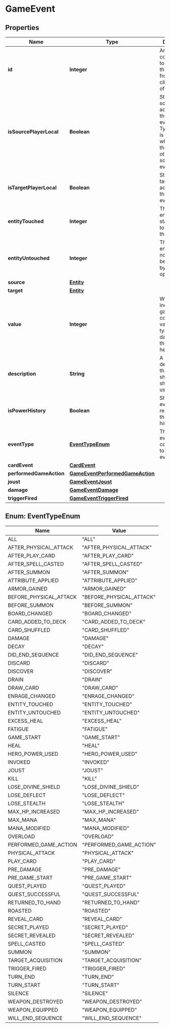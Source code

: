 
# GameEvent

## Properties
Name | Type | Description | Notes
------------ | ------------- | ------------- | -------------
**id** | **Integer** | An integer ID corresponding to the order of this event from the client&#39;s point of view.  |  [optional]
**isSourcePlayerLocal** | **Boolean** | Stores the source player according to the game event data. Typically this is the player who is casting the card or otherwise the source of an event.  |  [optional]
**isTargetPlayerLocal** | **Boolean** | Stores the target player according to the game event data.  |  [optional]
**entityTouched** | **Integer** | The ID of the entity that has starting being touched by the opponent. |  [optional]
**entityUntouched** | **Integer** | The ID of the entity that is no longer being touched by the opponent. |  [optional]
**source** | [**Entity**](Entity.md) |  |  [optional]
**target** | [**Entity**](Entity.md) |  |  [optional]
**value** | **Integer** | When not null, indicates this game event comes with a value. This is typically the damage dealt, the amount of healing, etc.  |  [optional]
**description** | **String** | A plain text description of this event that should be shown to the user.  |  [optional]
**isPowerHistory** | **Boolean** | Should this event be rendered in the power history?  |  [optional]
**eventType** | [**EventTypeEnum**](#EventTypeEnum) | The game event type corresponding to this game event.  |  [optional]
**cardEvent** | [**CardEvent**](CardEvent.md) |  |  [optional]
**performedGameAction** | [**GameEventPerformedGameAction**](GameEventPerformedGameAction.md) |  |  [optional]
**joust** | [**GameEventJoust**](GameEventJoust.md) |  |  [optional]
**damage** | [**GameEventDamage**](GameEventDamage.md) |  |  [optional]
**triggerFired** | [**GameEventTriggerFired**](GameEventTriggerFired.md) |  |  [optional]


<a name="EventTypeEnum"></a>
## Enum: EventTypeEnum
Name | Value
---- | -----
ALL | &quot;ALL&quot;
AFTER_PHYSICAL_ATTACK | &quot;AFTER_PHYSICAL_ATTACK&quot;
AFTER_PLAY_CARD | &quot;AFTER_PLAY_CARD&quot;
AFTER_SPELL_CASTED | &quot;AFTER_SPELL_CASTED&quot;
AFTER_SUMMON | &quot;AFTER_SUMMON&quot;
ATTRIBUTE_APPLIED | &quot;ATTRIBUTE_APPLIED&quot;
ARMOR_GAINED | &quot;ARMOR_GAINED&quot;
BEFORE_PHYSICAL_ATTACK | &quot;BEFORE_PHYSICAL_ATTACK&quot;
BEFORE_SUMMON | &quot;BEFORE_SUMMON&quot;
BOARD_CHANGED | &quot;BOARD_CHANGED&quot;
CARD_ADDED_TO_DECK | &quot;CARD_ADDED_TO_DECK&quot;
CARD_SHUFFLED | &quot;CARD_SHUFFLED&quot;
DAMAGE | &quot;DAMAGE&quot;
DECAY | &quot;DECAY&quot;
DID_END_SEQUENCE | &quot;DID_END_SEQUENCE&quot;
DISCARD | &quot;DISCARD&quot;
DISCOVER | &quot;DISCOVER&quot;
DRAIN | &quot;DRAIN&quot;
DRAW_CARD | &quot;DRAW_CARD&quot;
ENRAGE_CHANGED | &quot;ENRAGE_CHANGED&quot;
ENTITY_TOUCHED | &quot;ENTITY_TOUCHED&quot;
ENTITY_UNTOUCHED | &quot;ENTITY_UNTOUCHED&quot;
EXCESS_HEAL | &quot;EXCESS_HEAL&quot;
FATIGUE | &quot;FATIGUE&quot;
GAME_START | &quot;GAME_START&quot;
HEAL | &quot;HEAL&quot;
HERO_POWER_USED | &quot;HERO_POWER_USED&quot;
INVOKED | &quot;INVOKED&quot;
JOUST | &quot;JOUST&quot;
KILL | &quot;KILL&quot;
LOSE_DIVINE_SHIELD | &quot;LOSE_DIVINE_SHIELD&quot;
LOSE_DEFLECT | &quot;LOSE_DEFLECT&quot;
LOSE_STEALTH | &quot;LOSE_STEALTH&quot;
MAX_HP_INCREASED | &quot;MAX_HP_INCREASED&quot;
MAX_MANA | &quot;MAX_MANA&quot;
MANA_MODIFIED | &quot;MANA_MODIFIED&quot;
OVERLOAD | &quot;OVERLOAD&quot;
PERFORMED_GAME_ACTION | &quot;PERFORMED_GAME_ACTION&quot;
PHYSICAL_ATTACK | &quot;PHYSICAL_ATTACK&quot;
PLAY_CARD | &quot;PLAY_CARD&quot;
PRE_DAMAGE | &quot;PRE_DAMAGE&quot;
PRE_GAME_START | &quot;PRE_GAME_START&quot;
QUEST_PLAYED | &quot;QUEST_PLAYED&quot;
QUEST_SUCCESSFUL | &quot;QUEST_SUCCESSFUL&quot;
RETURNED_TO_HAND | &quot;RETURNED_TO_HAND&quot;
ROASTED | &quot;ROASTED&quot;
REVEAL_CARD | &quot;REVEAL_CARD&quot;
SECRET_PLAYED | &quot;SECRET_PLAYED&quot;
SECRET_REVEALED | &quot;SECRET_REVEALED&quot;
SPELL_CASTED | &quot;SPELL_CASTED&quot;
SUMMON | &quot;SUMMON&quot;
TARGET_ACQUISITION | &quot;TARGET_ACQUISITION&quot;
TRIGGER_FIRED | &quot;TRIGGER_FIRED&quot;
TURN_END | &quot;TURN_END&quot;
TURN_START | &quot;TURN_START&quot;
SILENCE | &quot;SILENCE&quot;
WEAPON_DESTROYED | &quot;WEAPON_DESTROYED&quot;
WEAPON_EQUIPPED | &quot;WEAPON_EQUIPPED&quot;
WILL_END_SEQUENCE | &quot;WILL_END_SEQUENCE&quot;




